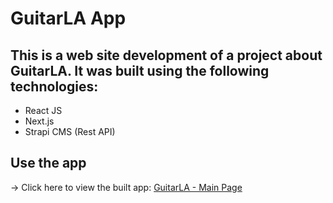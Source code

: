 # GuitarLA App

## This is a web site development of a project about GuitarLA. It was built using the following technologies:

* React JS
* Next.js
* Strapi CMS (Rest API)

## Use the app

-> Click here to view the built app: [GuitarLA - Main Page](https://guitarla-angelcruz160798-gmailcom.vercel.app/)

